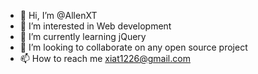 - 👋 Hi, I’m @AllenXT
- 👀 I’m interested in Web development
- 🌱 I’m currently learning jQuery
- 💞️ I’m looking to collaborate on any open source project
- 📫 How to reach me xiat1226@gmail.com


